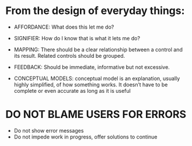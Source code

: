 
# From the design of everyday things:
- AFFORDANCE: What does this let me do?
- SIGNIFIER: How do I know that is what it lets me do?
- MAPPING: There should be a clear relationship between a control and its result. Related controls should be grouped.
- FEEDBACK: Should be immediate, informative but not excessive.

- CONCEPTUAL MODELS: conceptual model is an explanation, usually highly simplified, of how something works. It doesn’t have to be complete or even accurate as long as it is useful

# DO NOT BLAME USERS FOR ERRORS
- Do not show error messages
- Do not impede work in progress, offer solutions to continue
